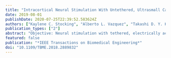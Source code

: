 ```yaml
---
title: "Intracortical Neural Stimulation With Untethered, Ultrasmall Carbon Fiber Electrodes Mediated by the Photoelectric Effect"
date: 2019-08-01
publishDate: 2020-07-25T22:39:52.583624Z
authors: ["Kaylene C. Stocking", "Alberto L. Vazquez", "Takashi D. Y. Kozai"]
publication_types: ["2"]
abstract: "Objective: Neural stimulation with tethered, electrically activated probes is damaging to neural tissue and lacks good spatial selectivity and stable chronic performance. The photoelectric effect, which converts incident light into electric potential and heat, provides an opportunity for a tetherless stimulation method. We propose a novel stimulation paradigm that relies on the photoelectric effect to stimulate neurons around a free-floating, ultrasmall (7-8 μm diameter) carbon fiber probe. Methods: A two-photon microscope induced photo-stimulation with a near-infrared laser. Chronoamperometry and chronopotentiometry were used to characterize the electrochemical properties of photo-stimulation, while the fluorescence of Rhodamine-B was used to quantify temperature changes. Results: Photo-stimulation caused a local cathodic potential pulse with minimal leakage current. Stimulation induced voltage deflections of 0.05-0.4 V in vitro, varying linearly with the power of the laser source (5-40 mW). Temperature increases in the immediate vicinity of the electrode were limited to 2.5 °C, suggesting that this stimulation modality can be used without inducing heat damage. Successful stimulation was supported in vivo by increased calcium fluorescence in local neurons at stimulation onset in a transgenic GCaMP-3 mouse model. Furthermore, cells activated by photo-stimulation were closer to the electrode than in electrical stimulation under similar conditions, indicating increased spatial precision. Conclusion: Our results support the hypothesis that the proposed photoelectric method for neural stimulation is effective. Significance: Photoelectric stimulation is precise and avoids the need for a potentially destructive tether, making it a promising alternative to electrical stimulation."
featured: false
publication: "*IEEE Transactions on Biomedical Engineering*"
doi: "10.1109/TBME.2018.2889832"
---
```


